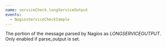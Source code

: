 ```yaml
---
name: serviceCheck.longServiceOutput
events:
  - NagiosServiceCheckSample
---
```


The portion of the message parsed by Nagios as $LONGSERVICEOUTPUT$. Only enabled if parse\_output is set.